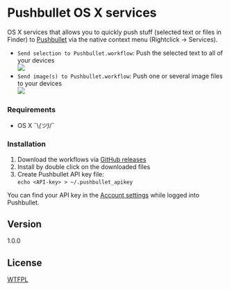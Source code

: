 Pushbullet OS X services
========================

OS X services that allows you to quickly push stuff (selected text or files in Finder) to [Pushbullet](https://www.pushbullet.com/) via the native context menu (Rightclick -> Services).

* `Send selection to Pushbullet.workflow`: Push the selected text to all of your devices  
  ![](http://up.frd.mn/noIWI.png)
* `Send image(s) to Pushbullet.workflow`: Push one or several image files to your devices  
  ![](http://up.frd.mn/PHnPy.png)

### Requirements

* OS X ¯\\_(ツ)_/¯

### Installation

1. Download the workflows via [GitHub releases](https://github.com/frdmn/pushbullet-osx-services/releases)
2. Install by double click on the downloaded files
3. Create Pushbullet API key file:  
  `echo <API-key> > ~/.pushbullet_apikey`

You can find your API key in the [Account settings](https://www.pushbullet.com/account) while logged into Pushbullet.

## Version

1.0.0

## License

[WTFPL](LICENSE)
